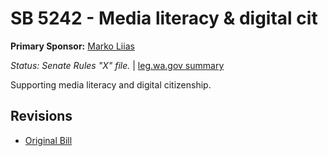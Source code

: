# SB 5242 - Media literacy & digital cit
**Primary Sponsor:** [Marko Liias](/person/leg/marko.liias.md)

*Status: Senate Rules "X" file.* | [leg.wa.gov summary](https://app.leg.wa.gov/billsummary?BillNumber=5242&Year=2021)

Supporting media literacy and digital citizenship.

## Revisions
* [Original Bill](1/)